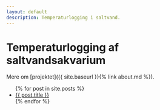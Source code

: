 ```yaml
---
layout: default
description: Temperaturlogging i saltvand.
---
```


# Temperaturlogging af saltvandsakvarium

Mere om [projektet]({{ site.baseurl }}{% link about.md %}).
<ul>
  {% for post in site.posts %}
    <li>
      <a href="{{ post.url }}">{{ post.title }}</a>
    </li>
  {% endfor %}
</ul>